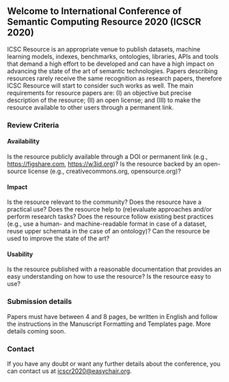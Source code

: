## Welcome to International Conference of Semantic Computing Resource 2020 (ICSCR 2020)

ICSC Resource is an appropriate venue to publish datasets, machine learning models, indexes, benchmarks, ontologies, libraries, APIs and tools that demand a high effort to be developed and can have a high impact on advancing the state of the art of semantic technologies.
Papers describing resources rarely receive the same recognition as research papers, therefore ICSC Resource will start to consider such works as well. The main requirements for resource papers are: (I) an objective but precise description of the resource; (II) an open license; and (III) to make the resource available to other users through a permanent link.


### Review Criteria

#### Availability
Is the resource publicly available through a DOI or permanent link (e.g., https://figshare.com, https://w3id.org)?
Is the resource backed by an open-source license (e.g., creativecommons.org, opensource.org)?

#### Impact
Is the resource relevant to the community?
Does the resource have a practical use?
Does the resource help to (re)evaluate approaches and/or perform research tasks?
Does the resource follow existing best practices (e.g., use a human- and machine-readable format in case of a dataset, reuse upper schemata in the case of an ontology)?
Can the resource be used to improve the state of the art?
 
#### Usability
Is the resource published with a reasonable documentation that provides an easy understanding on how to use the resource?
Is the resource easy to use?


### Submission details

Papers must have between 4 and 8 pages, be written in English and follow the instructions in the Manuscript Formatting and Templates page.
More details coming soon.

### Contact

If you have any doubt or want any further details about the conference, you can contact us at icscr2020@easychair.org.
